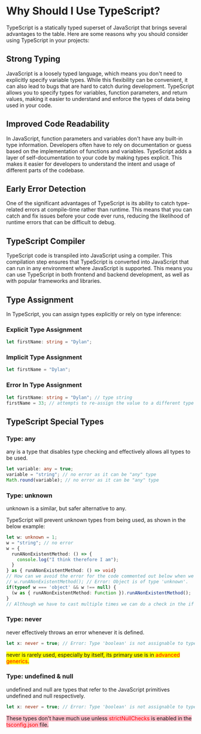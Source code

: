 # Why Should I Use TypeScript?

TypeScript is a statically typed superset of JavaScript that brings several advantages to the table. Here are some reasons why you should consider using TypeScript in your projects:

## Strong Typing

JavaScript is a loosely typed language, which means you don't need to explicitly specify variable types. While this flexibility can be convenient, it can also lead to bugs that are hard to catch during development. TypeScript allows you to specify types for variables, function parameters, and return values, making it easier to understand and enforce the types of data being used in your code.

## Improved Code Readability

In JavaScript, function parameters and variables don't have any built-in type information. Developers often have to rely on documentation or guess based on the implementation of functions and variables. TypeScript adds a layer of self-documentation to your code by making types explicit. This makes it easier for developers to understand the intent and usage of different parts of the codebase.

## Early Error Detection

One of the significant advantages of TypeScript is its ability to catch type-related errors at compile-time rather than runtime. This means that you can catch and fix issues before your code ever runs, reducing the likelihood of runtime errors that can be difficult to debug.

## TypeScript Compiler

TypeScript code is transpiled into JavaScript using a compiler. This compilation step ensures that TypeScript is converted into JavaScript that can run in any environment where JavaScript is supported. This means you can use TypeScript in both frontend and backend development, as well as with popular frameworks and libraries.

## Type Assignment

In TypeScript, you can assign types explicitly or rely on type inference:

### Explicit Type Assignment

```typescript
let firstName: string = "Dylan";
```

### Implicit Type Assignment

```typescript
let firstName = "Dylan";
```

### Error In Type Assignment

```typescript
let firstName: string = "Dylan"; // type string
firstName = 33; // attempts to re-assign the value to a different type
```

## TypeScript Special Types

### Type: any
any is a type that disables type checking and effectively allows all types to be used.

```typescript
let variable: any = true;
variable = "string"; // no error as it can be "any" type
Math.round(variable); // no error as it can be "any" type
```
### Type: unknown
unknown is a similar, but safer alternative to any.

TypeScript will prevent unknown types from being used, as shown in the below example:


```typescript
let w: unknown = 1;
w = "string"; // no error
w = {
  runANonExistentMethod: () => {
    console.log("I think therefore I am");
  }
} as { runANonExistentMethod: () => void}
// How can we avoid the error for the code commented out below when we don't know the type?
// w.runANonExistentMethod(); // Error: Object is of type 'unknown'.
if(typeof w === 'object' && w !== null) {
  (w as { runANonExistentMethod: Function }).runANonExistentMethod();
}
// Although we have to cast multiple times we can do a check in the if to secure our type and have a safer casting

```

### Type: never
never effectively throws an error whenever it is defined.


```typescript
let x: never = true; // Error: Type 'boolean' is not assignable to type 'never'.

```
<span style="background-color: yellow;">never is rarely used, especially by itself, its primary use is in  <span style="color:red;">advanced generics</span>.
</span>

### Type: undefined & null
undefined and null are types that refer to the JavaScript primitives undefined and null respectively.



```typescript
let x: never = true; // Error: Type 'boolean' is not assignable to type 'never'.

```
<span style="background-color: pink; ">These types don't have much use unless <span style="color:red;">strictNullChecks</span> is enabled in the  <span style="color:red;">tsconfig.json</span> file.


</span>
